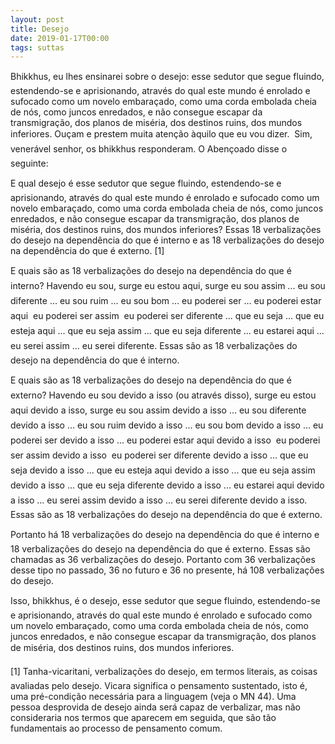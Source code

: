 ```yaml
---
layout: post
title: Desejo
date: 2019-01-17T00:00
tags: suttas
---
```

Bhikkhus, eu lhes ensinarei sobre o desejo: esse sedutor que segue fluindo, estendendo-se e aprisionando, através do qual este mundo é enrolado e sufocado como um novelo embaraçado, como uma corda embolada cheia de nós, como juncos enredados, e não consegue escapar da transmigração, dos planos de miséria, dos destinos ruins, dos mundos inferiores. Ouçam e prestem muita atenção àquilo que eu vou dizer.  Sim, venerável senhor, os bhikkhus responderam. O Abençoado disse o seguinte:

E qual desejo é esse sedutor que segue fluindo, estendendo-se e aprisionando, através do qual este mundo é enrolado e sufocado como um novelo embaraçado, como uma corda embolada cheia de nós, como juncos enredados, e não consegue escapar da transmigração, dos planos de miséria, dos destinos ruins, dos mundos inferiores? Essas 18 verbalizações do desejo na dependência do que é interno e as 18 verbalizações do desejo na dependência do que é externo. [1]

E quais são as 18 verbalizações do desejo na dependência do que é interno? Havendo eu sou, surge eu estou aqui, surge eu sou assim ... eu sou diferente ... eu sou ruim ... eu sou bom ... eu poderei ser ... eu poderei estar aqui  eu poderei ser assim  eu poderei ser diferente ... que eu seja ... que eu esteja aqui ... que eu seja assim ... que eu seja diferente ... eu estarei aqui ... eu serei assim ... eu serei diferente. Essas são as 18 verbalizações do desejo na dependência do que é interno.

E quais são as 18 verbalizações do desejo na dependência do que é externo? Havendo eu sou devido a isso (ou através disso), surge eu estou aqui devido a isso, surge eu sou assim devido a isso ... eu sou diferente devido a isso ... eu sou ruim devido a isso ... eu sou bom devido a isso ... eu poderei ser devido a isso ... eu poderei estar aqui devido a isso  eu poderei ser assim devido a isso  eu poderei ser diferente devido a isso ... que eu seja devido a isso ... que eu esteja aqui devido a isso ... que eu seja assim devido a isso ... que eu seja diferente devido a isso ... eu estarei aqui devido a isso ... eu serei assim devido a isso ... eu serei diferente devido a isso. Essas são as 18 verbalizações do desejo na dependência do que é externo.

Portanto há 18 verbalizações do desejo na dependência do que é interno e 18 verbalizações do desejo na dependência do que é externo. Essas são chamadas as 36 verbalizações do desejo. Portanto com 36 verbalizações desse tipo no passado, 36 no futuro e 36 no presente, há 108 verbalizações do desejo.

Isso, bhikkhus, é o desejo, esse sedutor que segue fluindo, estendendo-se e aprisionando, através do qual este mundo é enrolado e sufocado como um novelo embaraçado, como uma corda embolada cheia de nós, como juncos enredados, e não consegue escapar da transmigração, dos planos de miséria, dos destinos ruins, dos mundos inferiores.

[1] Tanha-vicaritani, verbalizações do desejo, em termos literais, as coisas avaliadas pelo desejo. Vicara significa o pensamento sustentado, isto é, uma pré-condição necessária para a linguagem (veja o MN 44). Uma pessoa desprovida de desejo ainda será capaz de verbalizar, mas não consideraria nos termos que aparecem em seguida, que são tão fundamentais ao processo de pensamento comum.


